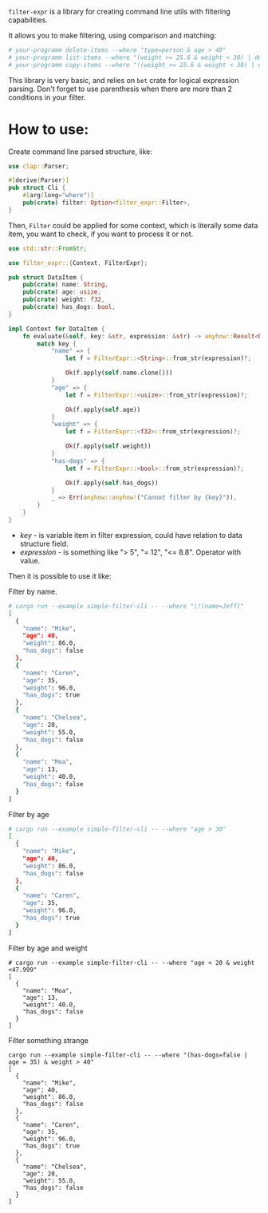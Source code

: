 `filter-expr` is a library for creating command line utils with filtering
capabilities. 

It allows you to make filtering, using comparison and matching:

```sh
# your-programm delete-items --where "type=person & age > 40"
# your-programm list-items --where "(weight >= 25.6 & weight < 30) | density < 0.01"
# your-programm copy-items --where "!(weight >= 25.6 & weight < 30) | density < 0.01"
```

This library is very basic, and relies on `bet` crate for logical expression
parsing. Don't forget to use parenthesis when there are more than 2 conditions
in your filter.

# How to use:

Create command line parsed structure, like: 

```rust 
use clap::Parser;

#[derive(Parser)]
pub struct Cli {
    #[arg(long="where")]
    pub(crate) filter: Option<filter_expr::Filter>,
}

```

Then, `Filter` could be applied for some context,  which is literally some data
item, you want to check, if you want to process it or not.

```rust
use std::str::FromStr;

use filter_expr::{Context, FilterExpr};

pub struct DataItem {
    pub(crate) name: String,
    pub(crate) age: usize,
    pub(crate) weight: f32,
    pub(crate) has_dogs: bool,
}

impl Context for DataItem {
    fn evaluate(&self, key: &str, expression: &str) -> anyhow::Result<bool> {
        match key {
            "name" => {
                let f = FilterExpr::<String>::from_str(expression)?;

                Ok(f.apply(self.name.clone()))
            }
            "age" => {
                let f = FilterExpr::<usize>::from_str(expression)?;

                Ok(f.apply(self.age))
            }
            "weight" => {
                let f = FilterExpr::<f32>::from_str(expression)?;

                Ok(f.apply(self.weight))
            }
            "has-dogs" => {
                let f = FilterExpr::<bool>::from_str(expression)?;

                Ok(f.apply(self.has_dogs))
            }
            _ => Err(anyhow::anyhow!("Cannot filter by {key}")),
        }
    }
}
```

 * _key_ - is variable item in filter expression, could have relation to data
 structure field.
 * _expression_ - is something like "> 5", "= 12", "<= 8.8". Operator with
 value.


Then it is possible to use it like:

Filter by name.
```bash
# cargo run --example simple-filter-cli -- --where "\!(name=Jeff)" 
[
  {
    "name": "Mike",
    "age": 40,
    "weight": 86.0,
    "has_dogs": false
  },
  {
    "name": "Caren",
    "age": 35,
    "weight": 96.0,
    "has_dogs": true
  },
  {
    "name": "Chelsea",
    "age": 20,
    "weight": 55.0,
    "has_dogs": false
  },
  {
    "name": "Moa",
    "age": 13,
    "weight": 40.0,
    "has_dogs": false
  }
]
```

Filter by age
```bash
# cargo run --example simple-filter-cli -- --where "age > 30"
[
  {
    "name": "Mike",
    "age": 40,
    "weight": 86.0,
    "has_dogs": false
  },
  {
    "name": "Caren",
    "age": 35,
    "weight": 96.0,
    "has_dogs": true
  }
]
```

Filter by age and weight
```
# cargo run --example simple-filter-cli -- --where "age < 20 & weight <47.999"
[
  {
    "name": "Moa",
    "age": 13,
    "weight": 40.0,
    "has_dogs": false
  }
]
```

Filter something strange
```
cargo run --example simple-filter-cli -- --where "(has-dogs=false | age = 35) & weight > 40"
[
  {
    "name": "Mike",
    "age": 40,
    "weight": 86.0,
    "has_dogs": false
  },
  {
    "name": "Caren",
    "age": 35,
    "weight": 96.0,
    "has_dogs": true
  },
  {
    "name": "Chelsea",
    "age": 20,
    "weight": 55.0,
    "has_dogs": false
  }
]
```
